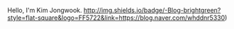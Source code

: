 Hello, I'm Kim Jongwook.
http://img.shields.io/badge/-Blog-brightgreen?style=flat-square&logo=FF5722&link=https://blog.naver.com/whddnr5330)
